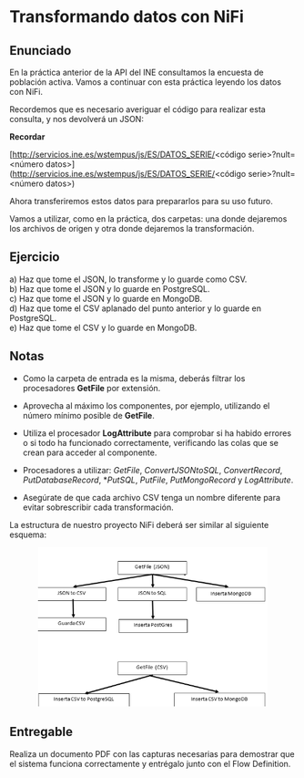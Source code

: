 # Transformando datos con NiFi
## Enunciado
En la práctica anterior de la API del INE consultamos la encuesta de población activa. Vamos a continuar con esta práctica leyendo los datos con NiFi.

Recordemos que es necesario averiguar el código para realizar esta consulta, y nos devolverá un JSON:  

**Recordar**

[http://servicios.ine.es/wstempus/js/ES/DATOS_SERIE/<código serie>?nult=<número datos>](http://servicios.ine.es/wstempus/js/ES/DATOS_SERIE/<código serie>?nult=<número datos>)

Ahora transferiremos estos datos para prepararlos para su uso futuro.

Vamos a utilizar, como en la práctica, dos carpetas: una donde dejaremos los archivos de origen y otra donde dejaremos la transformación.
## Ejercicio

a) Haz que tome el JSON, lo transforme y lo guarde como CSV.  
b) Haz que tome el JSON y lo guarde en PostgreSQL.  
c) Haz que tome el JSON y lo guarde en MongoDB.  
d) Haz que tome el CSV aplanado del punto anterior y lo guarde en PostgreSQL.  
e) Haz que tome el CSV y lo guarde en MongoDB.  

## Notas
-   Como la carpeta de entrada es la misma, deberás filtrar los procesadores **GetFile** por extensión. 

-   Aprovecha al máximo los componentes, por ejemplo, utilizando el número mínimo posible de **GetFile**.  

-   Utiliza el procesador **LogAttribute** para comprobar si ha habido errores o si todo ha funcionado correctamente, verificando las colas que se crean para acceder al componente.  

-   Procesadores a utilizar: *GetFile*, *ConvertJSONtoSQL*, *ConvertRecord*, *PutDatabaseRecord*, **PutSQL*, *PutFile*, *PutMongoRecord* y *LogAttribute*.  

-   Asegúrate de que cada archivo CSV tenga un nombre diferente para evitar sobrescribir cada transformación. 

La estructura de nuestro proyecto NiFi deberá ser similar al siguiente esquema:

<div align="center">
<img src="../../img/NiFiP10.1.png" alt="Practica 7" 
width="80%" />
</div>

## Entregable

Realiza un documento PDF con las capturas necesarias para demostrar que el sistema funciona correctamente y entrégalo junto con el Flow Definition.